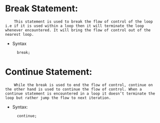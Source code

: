  # Break Statement:
        This statement is used to break the flow of control of the loop i.e if it is used within a loop then it will terminate the loop whenever encountered. It will bring the flow of control out of the nearest loop.

* Syntax

        break;     



# Continue Statement:
        While the break is used to end the flow of control, continue on the other hand is used to continue the flow of control. When a continue statement is encountered in a loop it doesn’t terminate the loop but rather jump the flow to next iteration.

* Syntax:

        continue;           